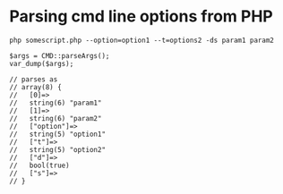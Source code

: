 # Parsing cmd line options from PHP

    php somescript.php --option=option1 --t=options2 -ds param1 param2
    
    $args = CMD::parseArgs();
    var_dump($args);

    // parses as
    // array(8) {
    //   [0]=>
    //   string(6) "param1"
    //   [1]=>
    //   string(6) "param2"
    //   ["option"]=>
    //   string(5) "option1"
    //   ["t"]=>
    //   string(5) "option2"
    //   ["d"]=>
    //   bool(true)
    //   ["s"]=>
    // }